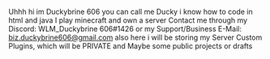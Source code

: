 Uhhh hi im Duckybrine 606
you can call me Ducky
i know how to code in html and java
I play minecraft and own a server
Contact me through my Discord: WLM_Duckybrine 606#1426 or my Support/Business E-Mail: biz.duckybrine606@gmail.com
also here i will be storing my Server Custom Plugins, which will be PRIVATE and Maybe some public projects or drafts
